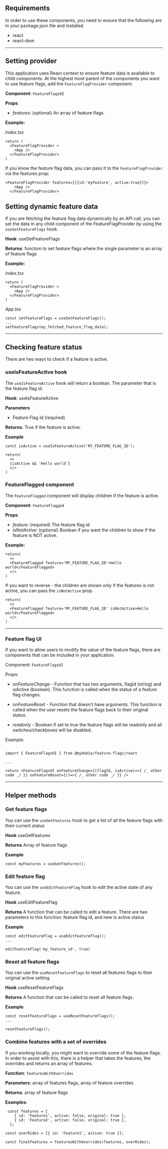 ## Requirements

In order to use these components, you need to ensure that the following are in your package.json file and installed.

- react
- react-dom

---

## Setting provider

This application uses React context to ensure feature data is available to child components. At the highest most parent of the components you want to use feature flags, add the `FeatureFlagProvider` component.

**Component**: `FeatureFlagsUI`

**Props**:

- _features_: (optional) An array of feature flags.

**Example:**

_index.tsx_

```
return (
  <FeatureFlagProvider >
    <App />
  </FeatureFlagProvider>
)
```

If you know the feature flag data, you can pass it to the `FeatureFlagProvider` via the features prop:

```
<FeatureFlagProvider features={[{id:'myFeature', active:true}]}>
    <App />
  </FeatureFlagProvider>
```

## Setting dynamic feature data

If you are fetching the feature flag data dynamically by an API call, you can set the data in any child component of the FeatureFlagProvider by using the `useSetFeatureFlags` hook.

**Hook**: useSetFeatureFlags

**Returns**: function to set feature flags where the single parameter is an array of feature flags

**Example:**

_index.tsx_

```
return (
  <FeatureFlagProvider >
    <App />
  </FeatureFlagProvider>
)

```

_App.tsx_

```
const setFeatureFlags = useSetFeatureFlags();
...
setFeatureFlags(my_fetched_feature_flag_data);
```

---

## Checking feature status

There are two ways to check if a feature is active.

### useIsFeatureActive hook

The `useIsFeatureActive` hook will return a boolean. The parameter that is the feature flag id.

**Hook**: useIsFeatureActive

**Parameters**

- Feature Flag Id (required)

**Returns**: True if the feature is active.

**Example**

```
const isActive = useIsFeatureActive('MY_FEATURE_FLAG_ID');

return(
  <>
  {isActive && 'Hello world'}
  </>
)

```

### FeatureFlagged component

The `FeatureFlagged` component will display children if the feature is active.

**Component**: `FeatureFlagged`

**Props**:

- _feature_: (required) The feature flag id
- _isNotActive_: (optional) Boolean if you want the children to show if the feature is NOT active.

**Example:**

```
return(
  <>
  <FeatureFlagged feature='MY_FEATURE_FLAG_ID'>Hello world</FeatureFlagged>
  </>
)

```

If you want to reverse - the children are shown only if the features is not active, you can pass the `isNotActive` prop.

```
return(
  <>
  <FeatureFlagged feature='MY_FEATURE_FLAG_ID' isNotActive>Hello world</FeatureFlagged>
  </>
)
```

---

### Feature flag UI

If you want to allow users to modify the value of the feature flags, there are components that can be included in your application.

Component: `FeatureFlagsUI`

Props:

- _onFeatureChange_ - Function that has two arguments, flagId (string) and isActive (boolean). This function is called when the status of a feature flag changes.

- _onFeatureReset_ - Function that doesn't have arguments. This function is called when the user resets the feature flags back to their original status.

- _readonly_ - Boolean if set to true the feature flags will be readonly and all switches/checkboxes will be disabled.

Example:

```

import { FeatureFlagsUI } from @mydobie/feature-flags/react

...

return <FeatureFlagsUI onFeatureChange={(flagId, isActive)=>{ /_ other code _/ }} onFeatureReset={()=>{ /_ other code _/ }} />

```

<hr />

## Helper methods

### Get feature flags

You can use the `useGetFeatures` hook to get a list of all the feature flags with their current status

**Hook** useGetFeatures

**Returns** Array of feature flags

**Example**

```
const myFeatures = useGetFeatures();
```

### Edit feature flag

You can use the `useEditFeatureFlag` hook to edit the active state of any feature.

**Hook** useEditFeatureFlag

**Returns** A function that can be called to edit a feature. There are two parameters to this function: feature flag id, and new is active status

**Example**

```
const editFeatureFlag = useEditFeatureFlag();
...

editFeatureFlag('my_feature_id', true)
```

### Reset all feature flags

You can use the `useResetFeatureFlags` to reset all features flags to their original active setting.

**Hook** useResetFeatureFlags

**Returns** A function that can be called to reset all feature flags.

**Example**

```
const resetFeatureFlags = useResetFeatureFlags();
...

resetFeatureFlags();
```

### Combine features with a set of overrides

If you working locally, you might want to override some of the feature flags. In order to assist with this, there is a helper that takes the features, the overrides and returns an array of features.

**Function**: `featuresWithOverrides`

**Parameters**: array of features flags, array of feature overrides

**Returns**: array of feature flags

**Examples**:

```
 const features = [
    { id: 'Feature1', active: false, original: true },
    { id: 'Feature2', active: false, original: true },
  ];

const overRides = [{ id: 'Feature1', active: true }];

const finalFeatures = featuresWithOverrides(features, overRides);

```
